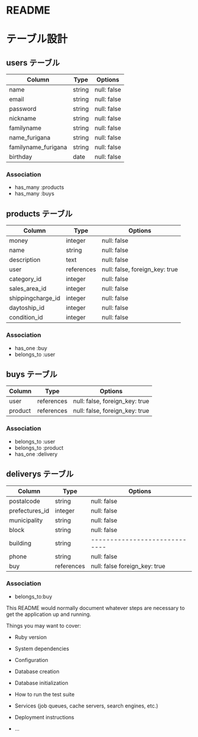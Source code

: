 # README
# テーブル設計

## users テーブル

| Column               | Type   | Options     |
| -------------------- | ------ | ----------- |
| name                 | string | null: false |
| email                | string | null: false |
| password             | string | null: false |
| nickname             | string | null: false |
| familyname           | string | null: false |
| name_furigana        | string | null: false |
| familyname_furigana  | string | null: false |
| birthday             | date   | null: false |

### Association

- has_many :products
- has_many :buys

## products テーブル

| Column             | Type       | Options                        |
| ------------------ | ---------- | ------------------------------ |
| money              | integer    | null: false                    |
| name               | string     | null: false                    |
| description        | text       | null: false                    |
| user               | references | null: false, foreign_key: true |
| category_id        | integer    | null: false                    |
| sales_area_id      | integer    | null: false                    |
| shippingcharge_id  | integer    | null: false                    |
| daytoship_id       | integer    | null: false                    |
| condition_id       | integer    | null: false                    |

### Association

- has_one :buy
- belongs_to :user


## buys テーブル

| Column    | Type       | Options                        |
| --------- | ---------- | ------------------------------ |
| user      | references | null: false, foreign_key: true |
| product   | references | null: false, foreign_key: true |

### Association

- belongs_to :user
- belongs_to :product
- has_one :delivery

## deliverys テーブル

| Column           | Type        | Options                      |
| ---------------- | ----------- | ---------------------------- |
| postalcode       | string      | null: false                  |
| prefectures_id   | integer     | null: false                  |
| municipality     | string      | null: false                  |
| block            | string      | null: false                  |
| building         | string      | -----------------------------|
| phone            | string      | null: false                  |
| buy              | references  | null: false foreign_key: true|

### Association

- belongs_to:buy

This README would normally document whatever steps are necessary to get the
application up and running.

Things you may want to cover:

* Ruby version

* System dependencies

* Configuration

* Database creation

* Database initialization

* How to run the test suite

* Services (job queues, cache servers, search engines, etc.)

* Deployment instructions

* ...
